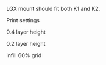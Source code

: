LGX mount should fit both K1 and K2.

Print settings

0.4 layer height

0.2 layer height

infill 60% grid
